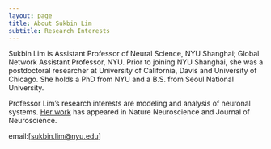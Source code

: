 ```yaml
---
layout: page
title: About Sukbin Lim
subtitle: Research Interests
---
```


Sukbin Lim is Assistant Professor of Neural Science, NYU Shanghai; Global Network Assistant Professor, NYU. Prior to joining NYU Shanghai, she was a postdoctoral researcher at University of California, Davis and University of Chicago. She holds a PhD from NYU and a B.S. from Seoul National University.

Professor Lim’s research interests are modeling and analysis of neuronal systems. [Her work](https://jtg374.github.io/Publications/) has appeared in Nature Neuroscience and Journal of Neuroscience.

email:[sukbin.lim@nyu.edu]

